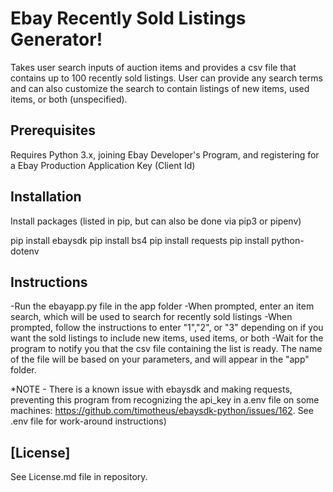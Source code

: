 # Ebay Recently Sold Listings Generator!

Takes user search inputs of auction items and provides a csv file that contains up to 100 recently sold listings.
User can provide any search terms and can also customize the search to contain listings of new items, used items, or both (unspecified).


## Prerequisites

Requires Python 3.x, joining Ebay Developer's Program, and registering for a Ebay Production Application Key (Client Id)

## Installation

Install packages (listed in pip, but can also be done via pip3 or pipenv)

pip install ebaysdk
pip install bs4
pip install requests
pip install python-dotenv

## Instructions

-Run the ebayapp.py file in the app folder
-When prompted, enter an item search, which will be used to search for recently sold listings
-When prompted, follow the instructions to enter "1","2", or "3" depending on if you want the sold listings to include new items, used items, or both
-Wait for the program to notify you that the csv file containing the list is ready. The name of the file will be based on your parameters, and will appear in the "app" folder.

*NOTE - There is a known issue with ebaysdk and making requests, preventing this program from recognizing the api_key in a.env file
on some machines: https://github.com/timotheus/ebaysdk-python/issues/162.
See .env file for work-around instructions)

## [License]
See License.md file in repository.
